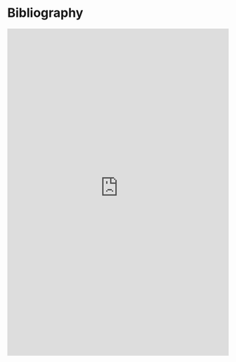 # Bibliography


<iframe src="https://haltools.archives-ouvertes.fr/Public/afficheRequetePubli.php?idHal=jean-matthieu-etancelin&amp;CB_auteur=oui&amp;CB_titre=oui&amp;CB_article=oui&amp;langue=English&amp;tri_exp2=annee_publi&amp;tri_exp=typdoc&amp;tri_exp3=date_publi&amp;ordre_aff=TA&amp;Fen=Aff" width="100%" height="746" style="border: none;"></iframe>
